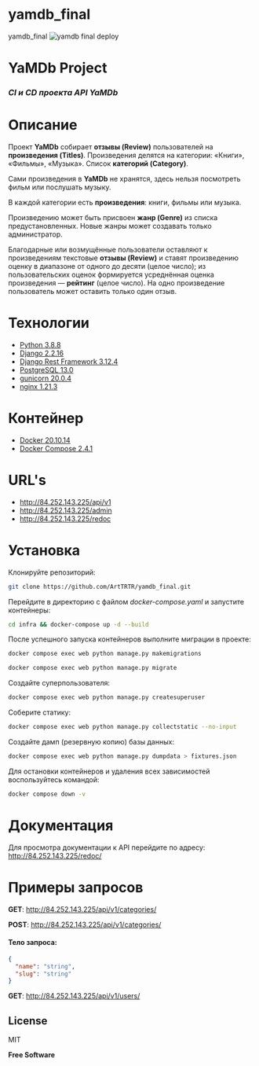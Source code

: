 # yamdb_final
yamdb_final
![yamdb final deploy](https://github.com/ArtTRTR/yamdb_final/actions/workflows/yamdb_workflow.yml/badge.svg?branch=master)

# **YaMDb Project**

### _СI и CD проекта API YaMDb_

# Описание

Проект **YaMDb** собирает **отзывы (Review)** пользователей на **произведения (Titles)**. Произведения делятся на категории: «Книги», «Фильмы», «Музыка». Список **категорий (Category)**.

Сами произведения в **YaMDb** не хранятся, здесь нельзя посмотреть фильм или послушать музыку.  

В каждой категории есть **произведения**: книги, фильмы или музыка.  

Произведению может быть присвоен **жанр (Genre)** из списка предустановленных. Новые жанры может создавать только администратор.  

Благодарные или возмущённые пользователи оставляют к произведениям текстовые **отзывы (Review)** и ставят произведению оценку в диапазоне от одного до десяти (целое число); из пользовательских оценок формируется усреднённая оценка произведения — **рейтинг** (целое число). На одно произведение пользователь может оставить только один отзыв.  

# Технологии

- [Python 3.8.8](https://www.python.org/downloads/release/python-388/)
- [Django 2.2.16](https://www.djangoproject.com/download/)
- [Django Rest Framework 3.12.4](https://www.django-rest-framework.org/)
- [PostgreSQL 13.0](https://www.postgresql.org/download/)
- [gunicorn 20.0.4](https://pypi.org/project/gunicorn/)
- [nginx 1.21.3](https://nginx.org/ru/download.html)

# Контейнер
- [Docker 20.10.14](https://www.docker.com/)
- [Docker Compose 2.4.1](https://docs.docker.com/compose/)

# URL's
- http://84.252.143.225/api/v1
- http://84.252.143.225/admin
- http://84.252.143.225/redoc

# Установка

Клонируйте репозиторий:
```sh
git clone https://github.com/ArtTRTR/yamdb_final.git
```
Перейдите в директорию с файлом _docker-compose.yaml_ и запустите контейнеры:
```sh
cd infra && docker-compose up -d --build
```
После успешного запуска контейнеров выполните миграции в проекте:
```sh
docker compose exec web python manage.py makemigrations
```
```sh
docker compose exec web python manage.py migrate
```
Создайте суперпользователя:
```sh
docker compose exec web python manage.py createsuperuser
```
Соберите статику:
```sh
docker compose exec web python manage.py collectstatic --no-input
```
Создайте дамп (резервную копию) базы данных:
```sh
docker compose exec web python manage.py dumpdata > fixtures.json
```
Для остановки контейнеров и удаления всех зависимостей воспользуйтесь командой:
```sh
docker compose down -v
```

# Документация

Для просмотра документации к API перейдите по адресу:
http://84.252.143.225/redoc/

# Примеры запросов

**GET**: http://84.252.143.225/api/v1/categories/

**POST**: http://84.252.143.225/api/v1/categories/ 
#### Тело запроса:
```json
{
  "name": "string",
  "slug": "string"
}
```
**GET**: http://84.252.143.225/api/v1/users/

## License

MIT

**Free Software**
